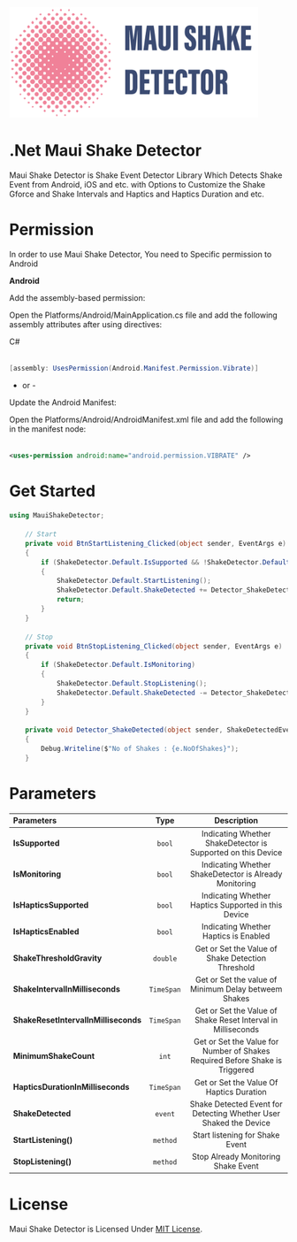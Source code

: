 
<img src="https://github.com/AathifMahir/MauiShakeDetector/blob/master/images/icon_with_text.png" alt="MauiIcons_logo" height=200 width=450>


# .Net Maui Shake Detector

Maui Shake Detector is Shake Event Detector Library Which Detects Shake Event from Android, iOS and etc. with Options to Customize the Shake Gforce and Shake Intervals and Haptics and Haptics Duration and etc.

# Permission

In order to use Maui Shake Detector, You need to Specific permission to Android

**Android**

Add the assembly-based permission:

Open the Platforms/Android/MainApplication.cs file and add the following assembly attributes after using directives:

C#

```csharp

[assembly: UsesPermission(Android.Manifest.Permission.Vibrate)]

```
- or -

Update the Android Manifest:

Open the Platforms/Android/AndroidManifest.xml file and add the following in the manifest node:

```xml

<uses-permission android:name="android.permission.VIBRATE" />

```

# Get Started

```csharp
using MauiShakeDetector;

    // Start
    private void BtnStartListening_Clicked(object sender, EventArgs e)
    {
        if (ShakeDetector.Default.IsSupported && !ShakeDetector.Default.IsMonitoring)
        {
            ShakeDetector.Default.StartListening();
            ShakeDetector.Default.ShakeDetected += Detector_ShakeDetected;
            return;
        }
    }

    // Stop
    private void BtnStopListening_Clicked(object sender, EventArgs e)
    {
        if (ShakeDetector.Default.IsMonitoring)
        {
            ShakeDetector.Default.StopListening();
            ShakeDetector.Default.ShakeDetected -= Detector_ShakeDetected;
        }
    }

    private void Detector_ShakeDetected(object sender, ShakeDetectedEventArgs e)
    {
        Debug.Writeline($"No of Shakes : {e.NoOfShakes}");
    }

```

# Parameters

| Parameters | Type | Description |
|               :---               |    :---:   |            :---:                                                                               |
| **IsSupported** | `bool` | Indicating Whether ShakeDetector is Supported on this Device |
| **IsMonitoring** | `bool` | Indicating Whether ShakeDetector is Already Monitoring |
| **IsHapticsSupported** | `bool` | Indicating Whether Haptics Supported in this Device |
| **IsHapticsEnabled** | `bool` | Indicating Whether Haptics is Enabled |
| **ShakeThresholdGravity** | `double` | Get or Set the Value of Shake Detection Threshold |
| **ShakeIntervalInMilliseconds** | `TimeSpan` | Get or Set the value of Minimum Delay betweem Shakes |
| **ShakeResetIntervalInMilliseconds** | `TimeSpan` | Get or Set the Value of Shake Reset Interval in Milliseconds |
| **MinimumShakeCount** | `int` | Get or Set the Value for Number of Shakes Required Before Shake is Triggered |
| **HapticsDurationInMilliseconds** | `TimeSpan` | Get or Set the Value Of Haptics Duration |
| **ShakeDetected** | `event` | Shake Detected Event for Detecting Whether User Shaked the Device |
| **StartListening()** | `method` | Start listening for Shake Event |
| **StopListening()** | `method` | Stop Already Monitoring Shake Event |


# License

Maui Shake Detector is Licensed Under [MIT License](https://github.com/AathifMahir/MauiShakeDetector/blob/master/LICENSE.txt).
